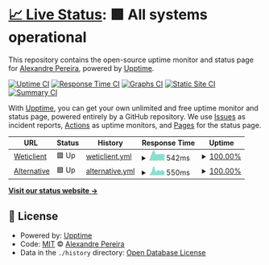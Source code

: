 # [📈 Live Status](https://alexjp.github.io/wetest): <!--live status--> **🟩 All systems operational**

This repository contains the open-source uptime monitor and status page for [Alexandre Pereira](https://alexjp.github.io/wetest), powered by [Upptime](https://github.com/upptime/upptime).

[![Uptime CI](https://github.com/alexjp/wetest/workflows/Uptime%20CI/badge.svg)](https://github.com/alexjp/wetest/actions?query=workflow%3A%22Uptime+CI%22)
[![Response Time CI](https://github.com/alexjp/wetest/workflows/Response%20Time%20CI/badge.svg)](https://github.com/alexjp/wetest/actions?query=workflow%3A%22Response+Time+CI%22)
[![Graphs CI](https://github.com/alexjp/wetest/workflows/Graphs%20CI/badge.svg)](https://github.com/alexjp/wetest/actions?query=workflow%3A%22Graphs+CI%22)
[![Static Site CI](https://github.com/alexjp/wetest/workflows/Static%20Site%20CI/badge.svg)](https://github.com/alexjp/wetest/actions?query=workflow%3A%22Static+Site+CI%22)
[![Summary CI](https://github.com/alexjp/wetest/workflows/Summary%20CI/badge.svg)](https://github.com/alexjp/wetest/actions?query=workflow%3A%22Summary+CI%22)

With [Upptime](https://upptime.js.org), you can get your own unlimited and free uptime monitor and status page, powered entirely by a GitHub repository. We use [Issues](https://github.com/alexjp/wetest/issues) as incident reports, [Actions](https://github.com/alexjp/wetest/actions) as uptime monitors, and [Pages](https://alexjp.github.io/wetest) for the status page.

<!--start: status pages-->
<!-- This summary is generated by Upptime (https://github.com/upptime/upptime) -->
<!-- Do not edit this manually, your changes will be overwritten -->
<!-- prettier-ignore -->
| URL | Status | History | Response Time | Uptime |
| --- | ------ | ------- | ------------- | ------ |
| <img alt="" src="https://icons.duckduckgo.com/ip3/weticlient.ddns.net.ico" height="13"> [Weticlient](https://weticlient.ddns.net) | 🟩 Up | [weticlient.yml](https://github.com/alexjp/wetest/commits/HEAD/history/weticlient.yml) | <details><summary><img alt="Response time graph" src="./graphs/weticlient/response-time-week.png" height="20"> 542ms</summary><br><a href="https://alexjp.github.io/wetest/history/weticlient"><img alt="Response time 710" src="https://img.shields.io/endpoint?url=https%3A%2F%2Fraw.githubusercontent.com%2Falexjp%2Fwetest%2FHEAD%2Fapi%2Fweticlient%2Fresponse-time.json"></a><br><a href="https://alexjp.github.io/wetest/history/weticlient"><img alt="24-hour response time 499" src="https://img.shields.io/endpoint?url=https%3A%2F%2Fraw.githubusercontent.com%2Falexjp%2Fwetest%2FHEAD%2Fapi%2Fweticlient%2Fresponse-time-day.json"></a><br><a href="https://alexjp.github.io/wetest/history/weticlient"><img alt="7-day response time 542" src="https://img.shields.io/endpoint?url=https%3A%2F%2Fraw.githubusercontent.com%2Falexjp%2Fwetest%2FHEAD%2Fapi%2Fweticlient%2Fresponse-time-week.json"></a><br><a href="https://alexjp.github.io/wetest/history/weticlient"><img alt="30-day response time 664" src="https://img.shields.io/endpoint?url=https%3A%2F%2Fraw.githubusercontent.com%2Falexjp%2Fwetest%2FHEAD%2Fapi%2Fweticlient%2Fresponse-time-month.json"></a><br><a href="https://alexjp.github.io/wetest/history/weticlient"><img alt="1-year response time 710" src="https://img.shields.io/endpoint?url=https%3A%2F%2Fraw.githubusercontent.com%2Falexjp%2Fwetest%2FHEAD%2Fapi%2Fweticlient%2Fresponse-time-year.json"></a></details> | <details><summary><a href="https://alexjp.github.io/wetest/history/weticlient">100.00%</a></summary><a href="https://alexjp.github.io/wetest/history/weticlient"><img alt="All-time uptime 99.56%" src="https://img.shields.io/endpoint?url=https%3A%2F%2Fraw.githubusercontent.com%2Falexjp%2Fwetest%2FHEAD%2Fapi%2Fweticlient%2Fuptime.json"></a><br><a href="https://alexjp.github.io/wetest/history/weticlient"><img alt="24-hour uptime 100.00%" src="https://img.shields.io/endpoint?url=https%3A%2F%2Fraw.githubusercontent.com%2Falexjp%2Fwetest%2FHEAD%2Fapi%2Fweticlient%2Fuptime-day.json"></a><br><a href="https://alexjp.github.io/wetest/history/weticlient"><img alt="7-day uptime 100.00%" src="https://img.shields.io/endpoint?url=https%3A%2F%2Fraw.githubusercontent.com%2Falexjp%2Fwetest%2FHEAD%2Fapi%2Fweticlient%2Fuptime-week.json"></a><br><a href="https://alexjp.github.io/wetest/history/weticlient"><img alt="30-day uptime 98.70%" src="https://img.shields.io/endpoint?url=https%3A%2F%2Fraw.githubusercontent.com%2Falexjp%2Fwetest%2FHEAD%2Fapi%2Fweticlient%2Fuptime-month.json"></a><br><a href="https://alexjp.github.io/wetest/history/weticlient"><img alt="1-year uptime 99.56%" src="https://img.shields.io/endpoint?url=https%3A%2F%2Fraw.githubusercontent.com%2Falexjp%2Fwetest%2FHEAD%2Fapi%2Fweticlient%2Fuptime-year.json"></a></details>
| <img alt="" src="https://icons.duckduckgo.com/ip3/wetest.mine.nu.ico" height="13"> [Alternative](http://wetest.mine.nu) | 🟩 Up | [alternative.yml](https://github.com/alexjp/wetest/commits/HEAD/history/alternative.yml) | <details><summary><img alt="Response time graph" src="./graphs/alternative/response-time-week.png" height="20"> 550ms</summary><br><a href="https://alexjp.github.io/wetest/history/alternative"><img alt="Response time 684" src="https://img.shields.io/endpoint?url=https%3A%2F%2Fraw.githubusercontent.com%2Falexjp%2Fwetest%2FHEAD%2Fapi%2Falternative%2Fresponse-time.json"></a><br><a href="https://alexjp.github.io/wetest/history/alternative"><img alt="24-hour response time 390" src="https://img.shields.io/endpoint?url=https%3A%2F%2Fraw.githubusercontent.com%2Falexjp%2Fwetest%2FHEAD%2Fapi%2Falternative%2Fresponse-time-day.json"></a><br><a href="https://alexjp.github.io/wetest/history/alternative"><img alt="7-day response time 550" src="https://img.shields.io/endpoint?url=https%3A%2F%2Fraw.githubusercontent.com%2Falexjp%2Fwetest%2FHEAD%2Fapi%2Falternative%2Fresponse-time-week.json"></a><br><a href="https://alexjp.github.io/wetest/history/alternative"><img alt="30-day response time 676" src="https://img.shields.io/endpoint?url=https%3A%2F%2Fraw.githubusercontent.com%2Falexjp%2Fwetest%2FHEAD%2Fapi%2Falternative%2Fresponse-time-month.json"></a><br><a href="https://alexjp.github.io/wetest/history/alternative"><img alt="1-year response time 684" src="https://img.shields.io/endpoint?url=https%3A%2F%2Fraw.githubusercontent.com%2Falexjp%2Fwetest%2FHEAD%2Fapi%2Falternative%2Fresponse-time-year.json"></a></details> | <details><summary><a href="https://alexjp.github.io/wetest/history/alternative">100.00%</a></summary><a href="https://alexjp.github.io/wetest/history/alternative"><img alt="All-time uptime 98.53%" src="https://img.shields.io/endpoint?url=https%3A%2F%2Fraw.githubusercontent.com%2Falexjp%2Fwetest%2FHEAD%2Fapi%2Falternative%2Fuptime.json"></a><br><a href="https://alexjp.github.io/wetest/history/alternative"><img alt="24-hour uptime 100.00%" src="https://img.shields.io/endpoint?url=https%3A%2F%2Fraw.githubusercontent.com%2Falexjp%2Fwetest%2FHEAD%2Fapi%2Falternative%2Fuptime-day.json"></a><br><a href="https://alexjp.github.io/wetest/history/alternative"><img alt="7-day uptime 100.00%" src="https://img.shields.io/endpoint?url=https%3A%2F%2Fraw.githubusercontent.com%2Falexjp%2Fwetest%2FHEAD%2Fapi%2Falternative%2Fuptime-week.json"></a><br><a href="https://alexjp.github.io/wetest/history/alternative"><img alt="30-day uptime 99.96%" src="https://img.shields.io/endpoint?url=https%3A%2F%2Fraw.githubusercontent.com%2Falexjp%2Fwetest%2FHEAD%2Fapi%2Falternative%2Fuptime-month.json"></a><br><a href="https://alexjp.github.io/wetest/history/alternative"><img alt="1-year uptime 98.53%" src="https://img.shields.io/endpoint?url=https%3A%2F%2Fraw.githubusercontent.com%2Falexjp%2Fwetest%2FHEAD%2Fapi%2Falternative%2Fuptime-year.json"></a></details>

<!--end: status pages-->

[**Visit our status website →**](https://alexjp.github.io/wetest)

## 📄 License

- Powered by: [Upptime](https://github.com/upptime/upptime)
- Code: [MIT](./LICENSE) © [Alexandre Pereira](https://alexjp.github.io/wetest)
- Data in the `./history` directory: [Open Database License](https://opendatacommons.org/licenses/odbl/1-0/)
